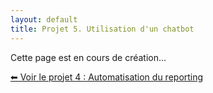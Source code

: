 ```yaml
---
layout: default
title: Projet 5. Utilisation d'un chatbot
---
```


Cette page est en cours de création...


<div class="projet-navigation single-left">
  <a href="{{ site.baseurl }}/projet4" class="prev-projet">⬅ Voir le projet 4 : Automatisation du reporting</a>
</div>